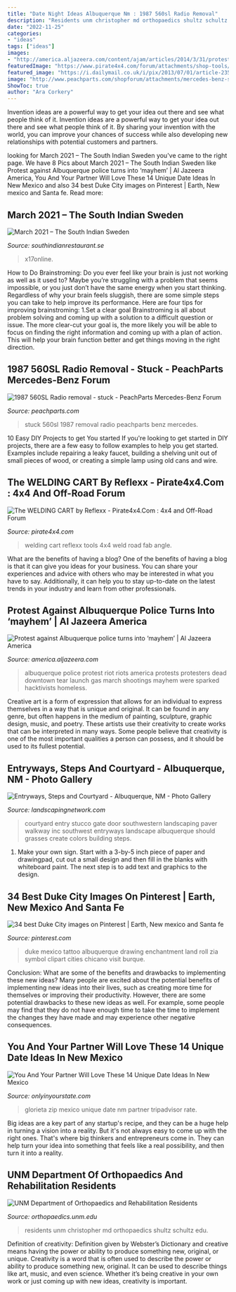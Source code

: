 ```yaml
---
title: "Date Night Ideas Albuquerque Nm : 1987 560sl Radio Removal"
description: "Residents unm christopher md orthopaedics shultz schultz edu"
date: "2022-11-25"
categories:
- "ideas"
tags: ["ideas"]
images:
- "http://america.aljazeera.com/content/ajam/articles/2014/3/31/protest-albuquerquepoliceforce/jcr:content/headlineImage.adapt.1460.high.albuquerque_protest_police_033114.1396286826660.jpg"
featuredImage: "https://www.pirate4x4.com/forum/attachments/shop-tools/281435d1168308204-welding-cart-reflexx-web-front-angle.jpg"
featured_image: "https://i.dailymail.co.uk/i/pix/2013/07/01/article-2352068-1A9870A0000005DC-682_634x951.jpg"
image: "http://www.peachparts.com/shopforum/attachments/mercedes-benz-sl-discussion-forum/146936d1520899697-1987-560sl-radio-removal-stuck-img_2737.jpg"
ShowToc: true
author: "Ara Corkery"
---
```



Invention ideas are a powerful way to get your idea out there and see what people think of it.
Invention ideas are a powerful way to get your idea out there and see what people think of it. By sharing your invention with the world, you can improve your chances of success while also developing new relationships with potential customers and partners.

	

		
looking for March 2021 – The South Indian Sweden you've came to the right page. We have 8 Pics about March 2021 – The South Indian Sweden like Protest against Albuquerque police turns into ‘mayhem’ | Al Jazeera America, You And Your Partner Will Love These 14 Unique Date Ideas In New Mexico and also 34 best Duke City images on Pinterest | Earth, New mexico and Santa fe. Read more:
		
    
## March 2021 – The South Indian Sweden

<img loading=lazy src="https://i.dailymail.co.uk/i/pix/2013/07/01/article-2352068-1A9870A0000005DC-682_634x951.jpg" onerror="this.onerror=null;this.src='https://tse1.mm.bing.net/th?id=OIP.X7Xnzw3ZcV_ZHWQ_V5ck8gHaLH&amp;pid=15.1';" alt="March 2021 – The South Indian Sweden">

_Source: southindianrestaurant.se_

>x17online. 

	

How to Do Brainstroming:
Do you ever feel like your brain is just not working as well as it used to? Maybe you’re struggling with a problem that seems impossible, or you just don’t have the same energy when you start thinking. Regardless of why your brain feels sluggish, there are some simple steps you can take to help improve its performance. Here are four tips for improving brainstroming: 
1.Set a clear goal
Brainstroming is all about problem solving and coming up with a solution to a difficult question or issue. The more clear-cut your goal is, the more likely you will be able to focus on finding the right information and coming up with a plan of action. This will help your brain function better and get things moving in the right direction. 

    
## 1987 560SL Radio Removal - Stuck - PeachParts Mercedes-Benz Forum

<img loading=lazy src="http://www.peachparts.com/shopforum/attachments/mercedes-benz-sl-discussion-forum/146936d1520899697-1987-560sl-radio-removal-stuck-img_2737.jpg" onerror="this.onerror=null;this.src='https://tse4.mm.bing.net/th?id=OIP.sxb1zyAiT4UJ0XisUuAjqAHaFj&amp;pid=15.1';" alt="1987 560SL Radio removal - stuck - PeachParts Mercedes-Benz Forum">

_Source: peachparts.com_

>stuck 560sl 1987 removal radio peachparts benz mercedes. 

	

10 Easy DIY Projects to get You started
If you're looking to get started in DIY projects, there are a few easy to follow examples to help you get started. Examples include repairing a leaky faucet, building a shelving unit out of small pieces of wood, or creating a simple lamp using old cans and wire.

    
## The WELDING CART By Reflexx - Pirate4x4.Com : 4x4 And Off-Road Forum

<img loading=lazy src="https://www.pirate4x4.com/forum/attachments/shop-tools/281435d1168308204-welding-cart-reflexx-web-front-angle.jpg" onerror="this.onerror=null;this.src='https://tse3.mm.bing.net/th?id=OIP.qTu9ciSbNWyE9h2fca15FAAAAA&amp;pid=15.1';" alt="The WELDING CART by Reflexx - Pirate4x4.Com : 4x4 and Off-Road Forum">

_Source: pirate4x4.com_

>welding cart reflexx tools 4x4 weld road fab angle. 

	

What are the benefits of having a blog?
One of the benefits of having a blog is that it can give you ideas for your business. You can share your experiences and advice with others who may be interested in what you have to say. Additionally, it can help you to stay up-to-date on the latest trends in your industry and learn from other professionals.

    
## Protest Against Albuquerque Police Turns Into ‘mayhem’ | Al Jazeera America

<img loading=lazy src="http://america.aljazeera.com/content/ajam/articles/2014/3/31/protest-albuquerquepoliceforce/jcr:content/headlineImage.adapt.1460.high.albuquerque_protest_police_033114.1396286826660.jpg" onerror="this.onerror=null;this.src='https://tse3.mm.bing.net/th?id=OIP.Ij7SuTfMVshP2zAyg7Sl8wHaEn&amp;pid=15.1';" alt="Protest against Albuquerque police turns into ‘mayhem’ | Al Jazeera America">

_Source: america.aljazeera.com_

>albuquerque police protest riot riots america protests protesters dead downtown tear launch gas march shootings mayhem were sparked hacktivists homeless. 

	

Creative art is a form of expression that allows for an individual to express themselves in a way that is unique and original. It can be found in any genre, but often happens in the medium of painting, sculpture, graphic design, music, and poetry. These artists use their creativity to create works that can be interpreted in many ways. Some people believe that creativity is one of the most important qualities a person can possess, and it should be used to its fullest potential.

    
## Entryways, Steps And Courtyard - Albuquerque, NM - Photo Gallery

<img loading=lazy src="https://images.landscapingnetwork.com/pictures/images/800x642Max/entryways-steps-and-courtyard_20/gate-stucco-entry-courtyard-grasses-waterquest-inc_4016.jpg" onerror="this.onerror=null;this.src='https://tse1.mm.bing.net/th?id=OIP.22Hc79n5kNR1R3JpkfG0eQHaHP&amp;pid=15.1';" alt="Entryways, Steps and Courtyard - Albuquerque, NM - Photo Gallery">

_Source: landscapingnetwork.com_

>courtyard entry stucco gate door southwestern landscaping paver walkway inc southwest entryways landscape albuquerque should grasses create colors building steps. 

	

1. Make your own sign. Start with a 3-by-5 inch piece of paper and drawingpad, cut out a small design and then fill in the blanks with whiteboard paint. The next step is to add text and graphics to the design.

    
## 34 Best Duke City Images On Pinterest | Earth, New Mexico And Santa Fe

<img loading=lazy src="https://i.pinimg.com/736x/b0/ea/75/b0ea75873135f87bb1d47d0580e66560--land-of-enchantment-chicano.jpg" onerror="this.onerror=null;this.src='https://tse1.mm.bing.net/th?id=OIP.Q7mK5x_BMfdGjc6AOSz76AHaGt&amp;pid=15.1';" alt="34 best Duke City images on Pinterest | Earth, New mexico and Santa fe">

_Source: pinterest.com_

>duke mexico tattoo albuquerque drawing enchantment land roll zia symbol clipart cities chicano visit burque. 

	

Conclusion: What are some of the benefits and drawbacks to implementing these new ideas?
Many people are excited about the potential benefits of implementing new ideas into their lives, such as creating more time for themselves or improving their productivity. However, there are some potential drawbacks to these new ideas as well. For example, some people may find that they do not have enough time to take the time to implement the changes they have made and may experience other negative consequences.

    
## You And Your Partner Will Love These 14 Unique Date Ideas In New Mexico

<img loading=lazy src="http://cdn.onlyinyourstate.com/wp-content/uploads/2017/02/zip.jpg" onerror="this.onerror=null;this.src='https://tse1.mm.bing.net/th?id=OIP.UlpUdx_c_knDCH4H4rWLmQHaLH&amp;pid=15.1';" alt="You And Your Partner Will Love These 14 Unique Date Ideas In New Mexico">

_Source: onlyinyourstate.com_

>glorieta zip mexico unique date nm partner tripadvisor rate. 

	

Big ideas are a key part of any startup's recipe, and they can be a huge help in turning a vision into a reality. But it's not always easy to come up with the right ones. That's where big thinkers and entrepreneurs come in. They can help turn your idea into something that feels like a real possibility, and then turn it into a reality.

    
## UNM Department Of Orthopaedics And Rehabilitation Residents

<img loading=lazy src="https://orthopaedics.unm.edu/common/images/residents/Schultz.jpg" onerror="this.onerror=null;this.src='https://tse3.mm.bing.net/th?id=OIP.6ORMZ9ng5ZNTjvHEe1zvAgHaJP&amp;pid=15.1';" alt="UNM Department of Orthopaedics and Rehabilitation Residents">

_Source: orthopaedics.unm.edu_

>residents unm christopher md orthopaedics shultz schultz edu. 

	

Definition of creativity: Definition given by Webster’s Dictionary and creative means having the power or ability to produce something new, original, or unique.
Creativity is a word that is often used to describe the power or ability to produce something new, original. It can be used to describe things like art, music, and even science. Whether it’s being creative in your own work or just coming up with new ideas, creativity is important.

